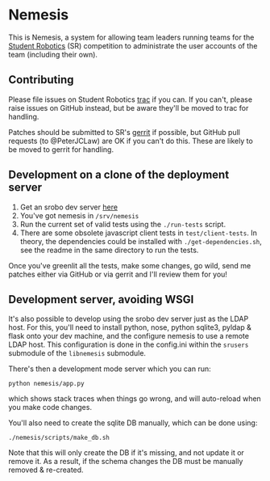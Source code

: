 # Nemesis

This is Nemesis, a system for allowing team leaders running teams for the
[Student Robotics](http://studentrobotics.org) (SR) competition to administrate
the user accounts of the team (including their own).

## Contributing

Please file issues on Student Robotics [trac](http://trac.srobo.org) if you can.
If you can't, please raise issues on GitHub instead, but be aware they'll
be moved to trac for handling.

Patches should be submitted to SR's [gerrit](http://gerrit.srobo.org) if
possible, but GitHub pull requests (to @PeterJCLaw) are OK if you can't do this.
These are likely to be moved to gerrit for handling.

## Development on a clone of the deployment server

1. Get an srobo dev server [here](http://github.com/samphippen/badger-vagrant)
2. You've got nemesis in `/srv/nemesis`
3. Run the current set of valid tests using the `./run-tests` script.
4. There are some obsolete javascript client tests in `test/client-tests`.
   In theory, the dependencies could be installed with `./get-dependencies.sh`,
   see the readme in the same directory to run the tests.

Once you've greenlit all the tests, make some changes, go wild, send me patches
either via GitHub or via gerrit and I'll review them for you!

## Development server, avoiding WSGI

It's also possible to develop using the srobo dev server just as the LDAP host.
For this, you'll need to install python, nose, python sqlite3, pyldap & flask
onto your dev machine, and the configure nemesis to use a remote LDAP host.
This configuration is done in the config.ini within the `srusers` submodule of the
`libnemesis` submodule.

There's then a development mode server which you can run:

    python nemesis/app.py

which shows stack traces when things go wrong, and will auto-reload when you make code changes.

You'll also need to create the sqlite DB manually, which can be done using:

    ./nemesis/scripts/make_db.sh

Note that this will only create the DB if it's missing, and not update it or remove it.
As a result, if the schema changes the DB must be manually removed & re-created.
